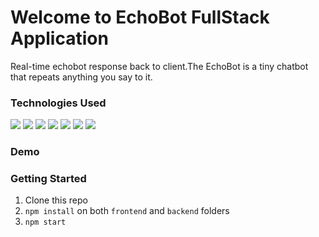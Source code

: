 # Welcome to EchoBot FullStack Application
Real-time echobot response back to client.The EchoBot is a tiny chatbot that repeats anything you say to it.


### Technologies Used
<p>
<img src="https://img.shields.io/badge/-GraphQL%20-black?style=for-the-badge&logo=graphql&logoColor=blueviolet">
<img src="https://img.shields.io/badge/-Expressjs%20-%23323330?style=for-the-badge&logo=express">
<img src="https://img.shields.io/badge/react%20-%2320232a.svg?&style=for-the-badge&logo=react" >   
<img src="https://img.shields.io/badge/-Nodejs%20-%23323330?style=for-the-badge&logo=Node.js&logoColor=green">
<img src="https://img.shields.io/badge/-Apollo%20GraphQL-311C87?logo=apollo%20graphql&logoColor=white&style=for-the-badge">
<img src="https://img.shields.io/badge/-Styled%20Components%20-purple?style=for-the-badge&logo=styled-components&logoColor=white">
<img src="https://img.shields.io/badge/-Cypress%20-black?style=for-the-badge&logo=cypress&logoColor=white">
</p>


### Demo
<!-- ![demo](example.gif) -->

### Getting Started
1. Clone this repo
2. `npm install` on both `frontend` and `backend` folders
3. `npm start`

